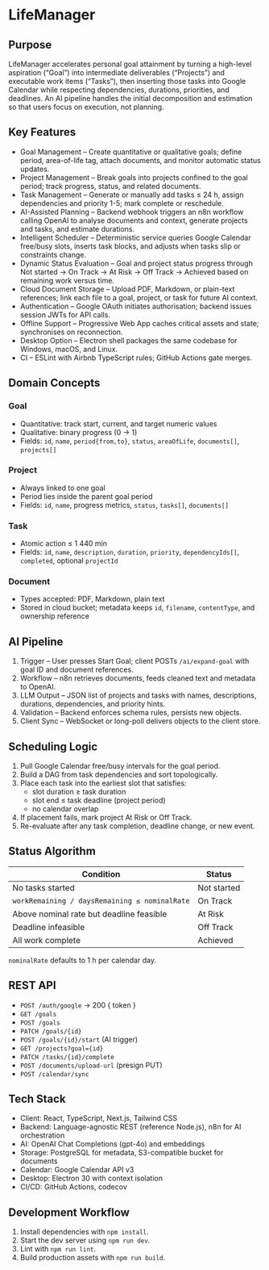 # LifeManager
## Purpose
LifeManager accelerates personal goal attainment by turning a high-level aspiration (“Goal”) into intermediate deliverables (“Projects”) and executable work items (“Tasks”), then inserting those tasks into Google Calendar while respecting dependencies, durations, priorities, and deadlines. An AI pipeline handles the initial decomposition and estimation so that users focus on execution, not planning.
## Key Features
- Goal Management – Create quantitative or qualitative goals; define period, area-of-life tag, attach documents, and monitor automatic status updates.
- Project Management – Break goals into projects confined to the goal period; track progress, status, and related documents.
- Task Management – Generate or manually add tasks ≤ 24 h, assign dependencies and priority 1-5; mark complete or reschedule.
- AI-Assisted Planning – Backend webhook triggers an n8n workflow calling OpenAI to analyse documents and context, generate projects and tasks, and estimate durations.
- Intelligent Scheduler – Deterministic service queries Google Calendar free/busy slots, inserts task blocks, and adjusts when tasks slip or constraints change.
- Dynamic Status Evaluation – Goal and project status progress through Not started → On Track → At Risk → Off Track → Achieved based on remaining work versus time.
- Cloud Document Storage – Upload PDF, Markdown, or plain-text references; link each file to a goal, project, or task for future AI context.
- Authentication – Google OAuth initiates authorisation; backend issues session JWTs for API calls.
- Offline Support – Progressive Web App caches critical assets and state; synchronises on reconnection.
- Desktop Option – Electron shell packages the same codebase for Windows, macOS, and Linux.
- CI – ESLint with Airbnb TypeScript rules; GitHub Actions gate merges.
## Domain Concepts
### Goal
- Quantitative: track start, current, and target numeric values
- Qualitative: binary progress (0 → 1)
- Fields: `id`, `name`, `period{from,to}`, `status`, `areaOfLife`, `documents[]`, `projects[]`
### Project
- Always linked to one goal
- Period lies inside the parent goal period
- Fields: `id`, `name`, progress metrics, `status`, `tasks[]`, `documents[]`
### Task
- Atomic action ≤ 1 440 min
- Fields: `id`, `name`, `description`, `duration`, `priority`, `dependencyIds[]`, `completed`, optional `projectId`
### Document
- Types accepted: PDF, Markdown, plain text
- Stored in cloud bucket; metadata keeps `id`, `filename`, `contentType`, and ownership reference
## AI Pipeline
1. Trigger – User presses Start Goal; client POSTs `/ai/expand-goal` with goal ID and document references.
2. Workflow – n8n retrieves documents, feeds cleaned text and metadata to OpenAI.
3. LLM Output – JSON list of projects and tasks with names, descriptions, durations, dependencies, and priority hints.
4. Validation – Backend enforces schema rules, persists new objects.
5. Client Sync – WebSocket or long-poll delivers objects to the client store.
## Scheduling Logic
1. Pull Google Calendar free/busy intervals for the goal period.
2. Build a DAG from task dependencies and sort topologically.
3. Place each task into the earliest slot that satisfies:
    - slot duration ≥ task duration
    - slot end ≤ task deadline (project period)
    - no calendar overlap
4.  If placement fails, mark project At Risk or Off Track.
5. Re-evaluate after any task completion, deadline change, or new event.
## Status Algorithm
|Condition   |Status   |
|---|---|
|No tasks started   |Not started   |
|`workRemaining / daysRemaining ≤ nominalRate`   |On Track   |
|Above nominal rate but deadline feasible   |At Risk   |
|Deadline infeasible   |Off Track   |
|All work complete   |Achieved  |

`nominalRate` defaults to 1 h per calendar day.
## REST API
- `POST /auth/google` → 200 { token }
- `GET /goals`
- `POST /goals`
- `PATCH /goals/{id}`
- `POST /goals/{id}/start` (AI trigger)
- `GET /projects?goal={id}`
- `PATCH /tasks/{id}/complete`
- `POST /documents/upload-url` (presign PUT)
- `POST /calendar/sync`
## Tech Stack
- Client: React, TypeScript, Next.js, Tailwind CSS
- Backend: Language-agnostic REST (reference Node.js), n8n for AI orchestration
- AI: OpenAI Chat Completions (gpt-4o) and embeddings
- Storage: PostgreSQL for metadata, S3-compatible bucket for documents
- Calendar: Google Calendar API v3
- Desktop: Electron 30 with context isolation
- CI/CD: GitHub Actions, codecov
## Development Workflow
1. Install dependencies with `npm install`.
2. Start the dev server using `npm run dev`.
3. Lint with `npm run lint`.
4. Build production assets with `npm run build`.

